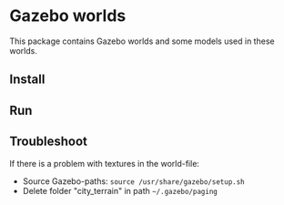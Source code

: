 # Gazebo worlds

This package contains Gazebo worlds and some models used in these worlds.

## Install

## Run

## Troubleshoot

If there is a problem with textures in the world-file:
* Source Gazebo-paths: ```source /usr/share/gazebo/setup.sh```
* Delete folder "city_terrain" in path ```~/.gazebo/paging```

